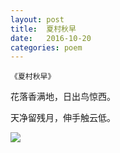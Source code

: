 ```yaml
---
layout: post
title:  夏村秋早
date:   2016-10-20
categories: poem
---
```

`《夏村秋早》`

花落香满地，日出鸟惊西。

天净留残月，伸手触云低。

<!--more-->

![]({{site.url}}/Images/38.JPG)

<script>
  (function(i,s,o,g,r,a,m){i['GoogleAnalyticsObject']=r;i[r]=i[r]||function(){
  (i[r].q=i[r].q||[]).push(arguments)},i[r].l=1*new Date();a=s.createElement(o),
  m=s.getElementsByTagName(o)[0];a.async=1;a.src=g;m.parentNode.insertBefore(a,m)
  })(window,document,'script','https://www.google-analytics.com/analytics.js','ga');

  ga('create', 'UA-85986843-1', 'auto');
  ga('send', 'pageview');

</script>
